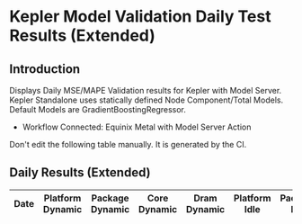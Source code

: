 # Kepler Model Validation Daily Test Results (Extended)

## Introduction

Displays Daily MSE/MAPE Validation results for Kepler with Model Server.
Kepler Standalone uses statically defined Node Component/Total Models. Default Models 
are GradientBoostingRegressor.

- Workflow Connected: Equinix Metal with Model Server Action

Don't edit the following table manually. It is generated by the CI.

## Daily Results (Extended)

| Date       | Platform Dynamic     | Package Dynamic      | Core Dynamic         | Dram Dynamic         | Platform Idle        | Package Idle         | Core Idle            | Dram Idle            |
| ---------- | -------------------- | -------------------- | -------------------- | -------------------- | -------------------- | -------------------- | -------------------- | -------------------- |